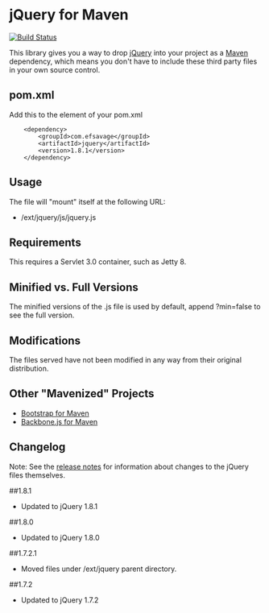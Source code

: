 jQuery for Maven
=============
[![Build Status](https://secure.travis-ci.org/efsavage/jQuery-Maven.png?branch=master)](http://travis-ci.org/efsavage/jQuery-Maven)

This library gives you a way to drop [jQuery](http://jquery.com) into your project as a [Maven](maven.apache.org) dependency, which means you don't have to include these third party files in your own source control.

pom.xml
-------

Add this to the <dependencies> element of your pom.xml

		<dependency>
			<groupId>com.efsavage</groupId>
			<artifactId>jquery</artifactId>
			<version>1.8.1</version>
		</dependency>

Usage
-------
The file will "mount" itself at the following URL:

* /ext/jquery/js/jquery.js

Requirements
-------
This requires a Servlet 3.0 container, such as Jetty 8.

Minified vs. Full Versions
-------
The minified versions of the .js file is used by default, append ?min=false to see the full version.

Modifications
-------
The files served have not been modified in any way from their original distribution.

Other "Mavenized" Projects
-------
* [Bootstrap for Maven](https://github.com/efsavage/Bootstrap-Maven)
* [Backbone.js for Maven](https://github.com/efsavage/Backbone-Maven)

Changelog
-------
Note: See the [release notes](http://blog.jquery.com/2012/08/09/jquery-1-8-released/) for information about changes to the jQuery files themselves.

##1.8.1
* Updated to jQuery 1.8.1

##1.8.0
* Updated to jQuery 1.8.0

##1.7.2.1
* Moved files under /ext/jquery parent directory.

##1.7.2
* Updated to jQuery 1.7.2


